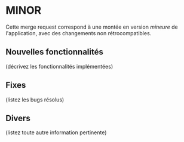# MINOR

Cette merge request correspond à une montée en version *mineure* de l'application, avec des changements non rétrocompatibles.

## Nouvelles fonctionnalités

(décrivez les fonctionnalités implémentées)

## Fixes

(listez les bugs résolus)

## Divers

(listez toute autre information pertinente)